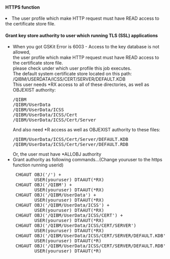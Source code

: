 <h4>HTTPS function</h4>
<ui>
 <li>The user profile which make HTTP request must have READ access to the certificate store file.</li>
</ui>
<h4>Grant key store authority to user which running TLS (SSL) applications</h4>
<ul>
<li>When you got GSKit Error is 6003 - Access to the key database is not allowed, <br />the user profile which make HTTP request must have READ access to the certificate store file.<br />please check under which user profile this job executes.<br />
The default system certificate store located on this path:<br />
/QIBM/USERDATA/ICSS/CERT/SERVER/DEFAULT.KDB<br />
This user needs *RX access to all of these directories, as well as OBJEXIST authority:
<pre>
/QIBM
/QIBM/UserData
/QIBM/UserData/ICSS
/QIBM/UserData/ICSS/Cert
/QIBM/UserData/ICSS/Cert/Server</li>
</pre>
And also need *R access as well as OBJEXIST authority to these files:
<pre>
/QIBM/UserData/ICSS/Cert/Server/DEFAULT.KDB
/QIBM/UserData/ICSS/Cert/Server/DEFAULT.RDB
</pre>
Or, the user must have *ALLOBJ authority
<li>
Grant authority as following commands...(Change youruser to the https function running userid)
<pre>
 CHGAUT OBJ('/') +
        USER(youruser) DTAAUT(*RX)
 CHGAUT OBJ('/QIBM') +
        USER(youruser) DTAAUT(*RX)
 CHGAUT OBJ('/QIBM/UserData') +
        USER(youruser) DTAAUT(*RX)
 CHGAUT OBJ('/QIBM/UserData/ICSS') +
        USER(youruser) DTAAUT(*RX)
 CHGAUT OBJ('/QIBM/UserData/ICSS/CERT') +
        USER(youruser) DTAAUT(*RX)
 CHGAUT OBJ('/QIBM/UserData/ICSS/CERT/SERVER')
        USER(youruser) DTAAUT(*RX)
 CHGAUT OBJ('/QIBM/UserData/ICSS/CERT/SERVER/DEFAULT.KDB')
        USER(youruser) DTAAUT(*R)
 CHGAUT OBJ('/QIBM/UserData/ICSS/CERT/SERVER/DEFAULT.RDB')
        USER(youruser) DTAAUT(*R)
  </pre>
</li>
</ul>
